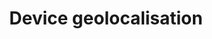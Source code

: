 ---
title: "Device geolocalisation"
excerpt: "Prediction of device based on cross validation"
git_url: "https://github.com/savoga/device-geolocalisation/"
image: "https://www.spycore.fr/wp-content/uploads/2019/03/logiciel-espion-localisation.png"
publish: true
---